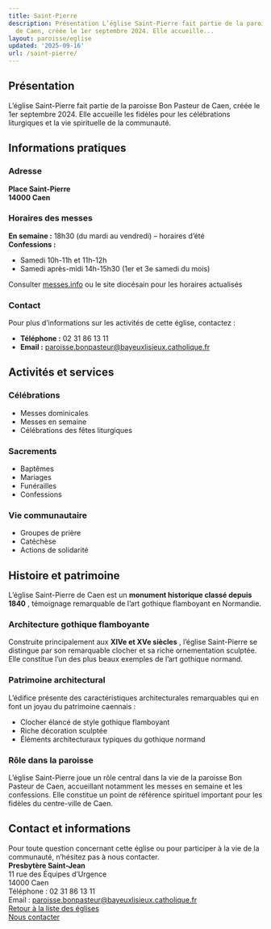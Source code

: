 ```yaml
---
title: Saint-Pierre
description: Présentation L’église Saint-Pierre fait partie de la paroisse Bon Pasteur
  de Caen, créée le 1er septembre 2024. Elle accueille...
layout: paroisse/eglise
updated: '2025-09-16'
url: /saint-pierre/
---
```


## Présentation

L’église Saint-Pierre fait partie de la paroisse Bon Pasteur de Caen, créée le 1er septembre 2024. Elle accueille les fidèles pour les célébrations liturgiques et la vie spirituelle de la communauté.

## Informations pratiques

### Adresse

**Place Saint-Pierre**  
**14000 Caen**

### Horaires des messes

**En semaine :** 18h30 (du mardi au vendredi) – horaires d’été  
**Confessions :**

  * Samedi 10h-11h et 11h-12h
  * Samedi après-midi 14h-15h30 (1er et 3e samedi du mois)

Consulter [messes.info](https://messes.info) ou le site diocésain pour les horaires actualisés

### Contact

Pour plus d’informations sur les activités de cette église, contactez :

  * **Téléphone :** 02 31 86 13 11
  * **Email :** paroisse.bonpasteur@bayeuxlisieux.catholique.fr

## Activités et services

### Célébrations

  * Messes dominicales
  * Messes en semaine
  * Célébrations des fêtes liturgiques

### Sacrements

  * Baptêmes
  * Mariages
  * Funérailles
  * Confessions

### Vie communautaire

  * Groupes de prière
  * Catéchèse
  * Actions de solidarité

## Histoire et patrimoine

L’église Saint-Pierre de Caen est un **monument historique classé depuis 1840** , témoignage remarquable de l’art gothique flamboyant en Normandie.

### Architecture gothique flamboyante

Construite principalement aux **XIVe et XVe siècles** , l’église Saint-Pierre se distingue par son remarquable clocher et sa riche ornementation sculptée. Elle constitue l’un des plus beaux exemples de l’art gothique normand.

### Patrimoine architectural

L’édifice présente des caractéristiques architecturales remarquables qui en font un joyau du patrimoine caennais :

  * Clocher élancé de style gothique flamboyant
  * Riche décoration sculptée
  * Éléments architecturaux typiques du gothique normand

### Rôle dans la paroisse

L’église Saint-Pierre joue un rôle central dans la vie de la paroisse Bon Pasteur de Caen, accueillant notamment les messes en semaine et les confessions. Elle constitue un point de référence spirituel important pour les fidèles du centre-ville de Caen.

## Contact et informations

Pour toute question concernant cette église ou pour participer à la vie de la communauté, n’hésitez pas à nous contacter.  
**Presbytère Saint-Jean**  
11 rue des Équipes d’Urgence  
14000 Caen  
Téléphone : 02 31 86 13 11  
Email : paroisse.bonpasteur@bayeuxlisieux.catholique.fr  
[Retour à la liste des églises](/Les-églises)  
[Nous contacter](/infos/contact)